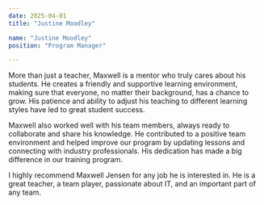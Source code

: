 ```yaml
---
date: 2025-04-01
title: "Justine Moodley"

name: "Justine Moodley"
position: "Program Manager"

---
```


More than just a teacher, Maxwell is a mentor who truly cares about his
students. He creates a friendly and supportive learning environment, making
sure that everyone, no matter their background, has a chance to grow. His
patience and ability to adjust his teaching to different learning styles have
led to great student success.

Maxwell also worked well with his team members, always ready to collaborate and
share his knowledge. He contributed to a positive team environment and helped
improve our program by updating lessons and connecting with industry
professionals. His dedication has made a big difference in our training
program.

I highly recommend Maxwell Jensen for any job he is interested in. He is a
great teacher, a team player, passionate about IT, and an important part of any
team.
